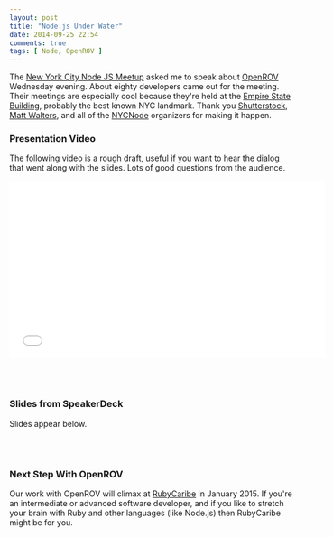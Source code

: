 ```yaml
---
layout: post
title: "Node.js Under Water"
date: 2014-09-25 22:54
comments: true
tags: [ Node, OpenROV ]
---
```

The [New York City Node JS Meetup](http://www.meetup.com/nodejs/events/206159562) asked me to speak about [OpenROV](http://rayhightower.com/blog/2014/06/16/citizen-science-with-openrov/) Wednesday evening. About eighty developers came out for the meeting. Their meetings are especially cool because they're held at the [Empire State Building](http://www.esbnyc.com/), probably the best known NYC landmark. Thank you [Shutterstock](http://shutterstock.com), [Matt Walters](https://twitter.com/mateodelnorte), and all of the [NYCNode](http://twitter.com/nycnode) organizers for making it happen. 

<!--more-->

### Presentation Video

The following video is a rough draft, useful if you want to hear the dialog that went along with the slides. Lots of good questions from the audience. 

<div class="video-container">
<iframe width="560" height="315" src="//www.youtube.com/embed/rpvWg77EvrM?rel=0" frameborder="0" allowfullscreen></iframe>
</div>

&nbsp;<br/>
&nbsp;<br/>

### Slides from SpeakerDeck

Slides appear below.

<center><script async class="speakerdeck-embed" data-id="25d9158026930132408f62c99fab29cb" data-ratio="1.75" src="//speakerdeck.com/assets/embed.js"></script></center>

&nbsp;<br/>
&nbsp;<br/>

### Next Step With OpenROV

Our work with OpenROV will climax at [RubyCaribe](http://rubycaribe.com) in January 2015. If you're an intermediate or advanced software developer, and if you like to stretch your brain with Ruby and other languages (like Node.js) then RubyCaribe might be for you.

